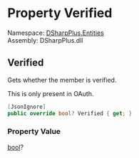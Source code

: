 # Property Verified

Namespace: [DSharpPlus.Entities](DSharpPlus.Entities.md)  
Assembly: DSharpPlus.dll

## <a id="DSharpPlus_Entities_DiscordMember_Verified"></a>Verified

Gets whether the member is verified.
<p>This is only present in OAuth.</p>

```csharp
[JsonIgnore]
public override bool? Verified { get; }
```

### Property Value

[bool](https://learn.microsoft.com/dotnet/api/system.boolean)?

